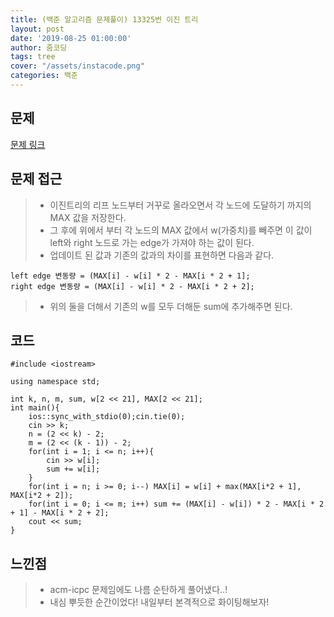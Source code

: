 ```yaml
---
title: (백준 알고리즘 문제풀이) 13325번 이진 트리
layout: post
date: '2019-08-25 01:00:00'
author: 줌코딩
tags: tree
cover: "/assets/instacode.png"
categories: 백준
---
```


## 문제

[문제 링크](https://www.acmicpc.net/problem/13325)

## 문제 접근

>* 이진트리의 리프 노드부터 거꾸로 올라오면서 각 노드에 도달하기 까지의 MAX 값을 저장한다.
>* 그 후에 위에서 부터 각 노드의 MAX 값에서 w(가중치)를 빼주면 이 값이 left와 right 노드로 가는 edge가 가져야 하는 값이 된다.
>* 업데이트 된 값과 기존의 값과의 차이를 표현하면 다음과 같다.

    left edge 변동량 = (MAX[i] - w[i] * 2 - MAX[i * 2 + 1];
    right edge 변동량 = (MAX[i] - w[i] * 2 - MAX[i * 2 + 2];

>* 위의 둘을 더해서 기존의 w를 모두 더해둔 sum에 추가해주면 된다.

## 코드

    #include <iostream>

    using namespace std;

    int k, n, m, sum, w[2 << 21], MAX[2 << 21];
    int main(){
        ios::sync_with_stdio(0);cin.tie(0);
        cin >> k;
        n = (2 << k) - 2;
        m = (2 << (k - 1)) - 2;
        for(int i = 1; i <= n; i++){
            cin >> w[i];
            sum += w[i];
        }
        for(int i = n; i >= 0; i--) MAX[i] = w[i] + max(MAX[i*2 + 1], MAX[i*2 + 2]);
        for(int i = 0; i <= m; i++) sum += (MAX[i] - w[i]) * 2 - MAX[i * 2 + 1] - MAX[i * 2 + 2];
        cout << sum;
    }

## 느낀점

>* acm-icpc 문제임에도 나름 순탄하게 풀어냈다..!
>* 내심 뿌듯한 순간이었다! 내일부터 본격적으로 화이팅해보자!

